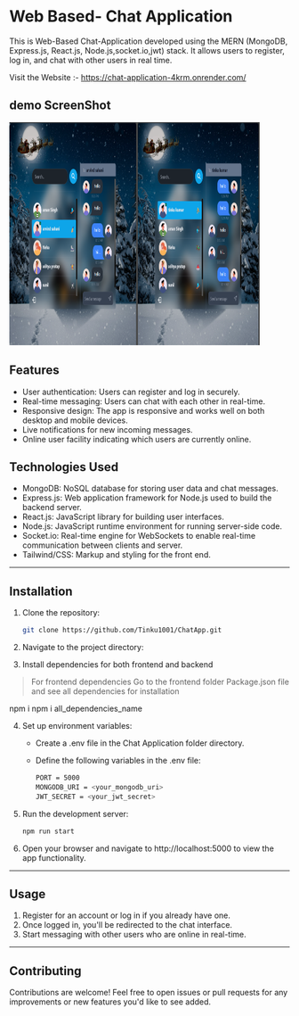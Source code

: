 # Web Based- Chat Application
This is Web-Based Chat-Application developed using the MERN (MongoDB, Express.js, React.js, Node.js,socket.io,jwt) stack. It allows users to register, log in, and chat with other users in real time.

Visit the Website :- https://chat-application-4krm.onrender.com/


## demo ScreenShot
<img src="demo.png" alt="Project Logo" width="450" height="400">


## Features

- User authentication: Users can register and log in securely.
- Real-time messaging: Users can chat with each other in real-time.
- Responsive design: The app is responsive and works well on both desktop and mobile devices.
- Live notifications for new incoming messages.
- Online user facility indicating which users are currently online.


## Technologies Used

- MongoDB: NoSQL database for storing user data and chat messages.
- Express.js: Web application framework for Node.js used to build the backend server.
- React.js: JavaScript library for building user interfaces.
- Node.js: JavaScript runtime environment for running server-side code.
- Socket.io: Real-time engine for WebSockets to enable real-time communication between clients and server.
- Tailwind/CSS: Markup and styling for the front end.

---

## Installation

1. Clone the repository:

   ```sh
   git clone https://github.com/Tinku1001/ChatApp.git
   

3. Navigate to the project directory:   

4. Install dependencies for both frontend and backend
> For frontend dependencies Go to the frontend folder Package.json file
  and see all dependencies for installation
>

 npm i 
 npm i all_dependencies_name



4. Set up environment variables:
   
   - Create a .env file in the Chat Application folder directory.
   - Define the following variables in the .env file:

     ```sh     
     PORT = 5000
     MONGODB_URI = <your_mongodb_uri>
     JWT_SECRET = <your_jwt_secret>
     

5. Run the development server:
   ```sh
   npm run start
   

6. Open your browser and navigate to http://localhost:5000 to view the app functionality.

---

## Usage

1. Register for an account or log in if you already have one.
2. Once logged in, you'll be redirected to the chat interface.
3. Start messaging with other users who are online in real-time.

---

## Contributing

Contributions are welcome! Feel free to open issues or pull requests for any improvements or new features you'd like to see added.
